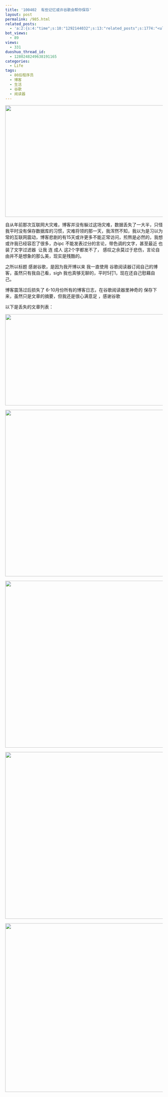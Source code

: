 ```yaml
---
title: '100402  有些记忆或许谷歌会帮你保存'
layout: post
permalink: /985.html
related_posts:
  - 'a:2:{s:4:"time";s:10:"1292144032";s:13:"related_posts";s:1774:"<ul class="related_post"><li><a href="http://blog.80aj.com/2010/04/24/100424-%e5%a4%b1%e6%84%8f%e7%94%b7%e5%a5%b3/" title="100424 失意男女">100424 失意男女</a></li><li><a href="http://blog.80aj.com/guestbook/" title="关于">关于</a></li><li><a href="http://blog.80aj.com/2010/11/16/101116-%e5%a4%9c%e6%9c%aa%e7%9c%a0%e6%80%9d%e5%bf%b5%e8%bf%9c%e6%96%b9%e7%9a%84%e4%bd%b3%e4%ba%ba/" title="101116 夜未眠,思念远方的佳人">101116 夜未眠,思念远方的佳人</a></li><li><a href="http://blog.80aj.com/2010/09/09/%e5%8c%86%e5%8c%86/" title="匆匆">匆匆</a></li><li><a href="http://blog.80aj.com/2010/09/05/100905-%e7%90%90%e4%ba%8b%e8%ae%b0/" title="100905 琐事记">100905 琐事记</a></li><li><a href="http://blog.80aj.com/2010/07/06/100706-%e7%ba%a2%e9%85%92/" title="100706 红酒">100706 红酒</a></li><li><a href="http://blog.80aj.com/2010/05/23/100523-%e8%b6%8a%e7%8b%b1%e5%85%94-%e7%ac%91%e4%b8%8d%e6%8a%bd%e4%bd%a0%e6%89%be%e6%88%91/" title="100523 越狱兔 笑不抽你找我">100523 越狱兔 笑不抽你找我</a></li><li><a href="http://blog.80aj.com/2010/05/17/100517-%e6%94%be%e8%8d%a1%e4%b8%8d%e7%be%81%e7%9a%84%e6%98%af%e6%88%91%e4%bd%86%e4%b8%8d%e7%9f%a5%e9%81%93%e6%98%af%e4%b8%8d%e6%98%af%e4%bd%a0%e7%9a%84%e7%88%b1/" title="100517 放荡不羁的是我但不知道是不是你的爱">100517 放荡不羁的是我但不知道是不是你的爱</a></li><li><a href="http://blog.80aj.com/2010/05/06/100506-she-will-be-loved/" title="100506 she will be loved ">100506 she will be loved </a></li><li><a href="http://blog.80aj.com/2010/04/27/100427-%e8%85%be%e8%ae%af%e5%be%ae%e5%8d%9a-%e4%b8%80%e4%ba%9b%e5%b8%ae%e5%8a%a9/" title="100427 腾讯微博 一些帮助">100427 腾讯微博 一些帮助</a></li></ul>";}'
bot_views:
  - 89
views:
  - 331
duoshuo_thread_id:
  - 1280248249638191165
categories:
  - Life
tags:
  - 80后程序员
  - 博客
  - 生活
  - 谷歌
  - 阅读器
---
```

[<img class="aligncenter size-full wp-image-991" title="blog06" src="http://www.80aj.com/wp-content/uploads/2010/04/blog06.jpg" alt="" width="594" height="356" />][1]

自从年前那次互联网大灾难，博客并没有躲过这场灾难，数据丢失了一大半，只怪我平时没有保存数据库的习惯，灾难将领的那一天，我浑然不知，我以为是习以为常的互联网震动，博客悲剧的有15天或许更多不能正常访问，煎熬是必然的，我想或许我已经容忍了很多，办ipc 不能发表过分的言论，带色调的文字，甚至最近 也装了文字过滤器  让我 连 成人 这2个字都发不了， 感叹之余莫过于悲伤，言论自由并不是想象的那么美，现实是残酷的。

之所以标题 感谢谷歌，是因为我开博以来 我一直使用 谷歌阅读器订阅自己的博客，虽然只有我自己看，sigh 我也真够无聊的，平时5打1，现在还自己慰藉自己。

博客震荡过后损失了 6-10月份所有的博客日志，在谷歌阅读器里神奇的 保存下来，虽然只是文章的摘要，但我还是很心满意足 ，感谢谷歌

以下是丢失的文章列表：

[<img class="aligncenter size-full wp-image-990" title="blog05" src="http://www.80aj.com/wp-content/uploads/2010/04/blog05.jpg" alt="" width="1142" height="291" />][2]

[<img class="aligncenter size-full wp-image-989" title="blog04" src="http://www.80aj.com/wp-content/uploads/2010/04/blog04.jpg" alt="" width="1149" height="531" />][3]

[<img class="aligncenter size-full wp-image-988" title="blog03" src="http://www.80aj.com/wp-content/uploads/2010/04/blog03.jpg" alt="" width="1146" height="532" />][4]

[<img class="aligncenter size-full wp-image-987" title="blog02" src="http://www.80aj.com/wp-content/uploads/2010/04/blog02.jpg" alt="" width="1148" height="532" />][5]

[<img class="aligncenter size-full wp-image-986" title="myblog01" src="http://www.80aj.com/wp-content/uploads/2010/04/myblog01.jpg" alt="" width="1145" height="538" />][6]

 [1]: http://www.80aj.com/wp-content/uploads/2010/04/blog06.jpg
 [2]: http://www.80aj.com/wp-content/uploads/2010/04/blog05.jpg
 [3]: http://www.80aj.com/wp-content/uploads/2010/04/blog04.jpg
 [4]: http://www.80aj.com/wp-content/uploads/2010/04/blog03.jpg
 [5]: http://www.80aj.com/wp-content/uploads/2010/04/blog02.jpg
 [6]: http://www.80aj.com/wp-content/uploads/2010/04/myblog01.jpg